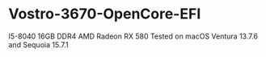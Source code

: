 # Vostro-3670-OpenCore-EFI
I5-8040 16GB DDR4 AMD Radeon RX 580 Tested on macOS Ventura 13.7.6 and Sequoia 15.7.1
